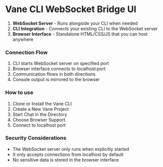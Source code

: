 # Vane CLI WebSocket Bridge UI

1. **WebSocket Server** - Runs alongside your CLI when needed
2. **CLI Integration** - Connects your existing CLI to the WebSocket server
3. **Browser Interface** - Standalone HTML/CSS/JS that you can host anywhere

### Connection Flow

1. CLI starts WebSocket server on specified port
2. Browser interface connects to localhost:port
3. Communication flows in both directions
4. Console output is mirrored to the browser

### How to use

1. Clone or Install the Vane CLI
2. Create a New Vane Project
3. Start Chat in the Directory 
4. Choose Browser Support 
5. Connect to localhost port 


### Security Considerations

- The WebSocket server only runs when explicitly started
- It only accepts connections from localhost by default
- No sensitive data is stored in the browser interface



